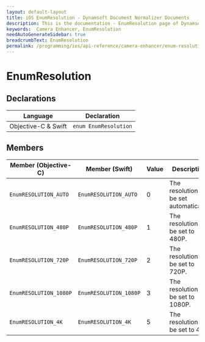 ```yaml
---
layout: default-layout
title: iOS EnumResolution - Dynamsoft Document Normalizer Documents
description: This is the documentation - EnumResolution page of Dynamsoft Camera Enhancer.
keywords:  Camera Enhancer, EnumResolution
needAutoGenerateSidebar: true
breadcrumbText: EnumResolution
permalink: /programming/ios/api-reference/camera-enhancer/enum-resolution.html
---
```


# EnumResolution

## Declarations

| Language | Declaration |
|----------|-------------|
| Objective-C & Swift | `enum EnumResolution` |

## Members

| Member (Objective-C) | Member (Swift) | Value | Description |
| -------------------- | -------------- | ----- | ----------- |
| `EnumRESOLUTION_AUTO` | `EnumRESOLUTION_AUTO` | 0 | The resolution will be set automatically. |
| `EnumRESOLUTION_480P` | `EnumRESOLUTION_480P` | 1 | The resolution will be set to 480P. |
| `EnumRESOLUTION_720P` | `EnumRESOLUTION_720P` | 2 | The resolution will be set to 720P. |
| `EnumRESOLUTION_1080P` | `EnumRESOLUTION_1080P` | 3 | The resolution will be set to 1080P. |
| `EnumRESOLUTION_4K` | `EnumRESOLUTION_4K` | 5 | The resolution will be set to 4K. |
